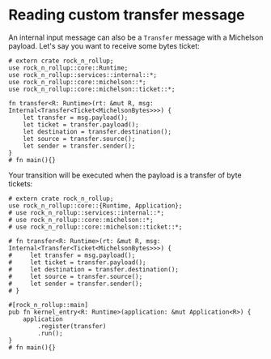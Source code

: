 # Reading custom transfer message

An internal input message can also be a `Transfer` message with a Michelson payload.
Let's say you want to receive some bytes ticket:

```rust, noplayground
# extern crate rock_n_rollup;
use rock_n_rollup::core::Runtime;
use rock_n_rollup::services::internal::*;
use rock_n_rollup::core::michelson::*;
use rock_n_rollup::core::michelson::ticket::*;

fn transfer<R: Runtime>(rt: &mut R, msg: Internal<Transfer<Ticket<MichelsonBytes>>>) {
    let transfer = msg.payload();
    let ticket = transfer.payload();
    let destination = transfer.destination();
    let source = transfer.source();
    let sender = transfer.sender();
}
# fn main(){}
```

Your transition will be executed when the payload is a transfer of byte tickets:

```rust, noplayground
# extern crate rock_n_rollup;
use rock_n_rollup::core::{Runtime, Application};
# use rock_n_rollup::services::internal::*;
# use rock_n_rollup::core::michelson::*;
# use rock_n_rollup::core::michelson::ticket::*;

# fn transfer<R: Runtime>(rt: &mut R, msg: Internal<Transfer<Ticket<MichelsonBytes>>>) {
#     let transfer = msg.payload();
#     let ticket = transfer.payload();
#     let destination = transfer.destination();
#     let source = transfer.source();
#     let sender = transfer.sender();
# }

#[rock_n_rollup::main]
pub fn kernel_entry<R: Runtime>(application: &mut Application<R>) {
    application
        .register(transfer)
        .run();
}
# fn main(){}
```
